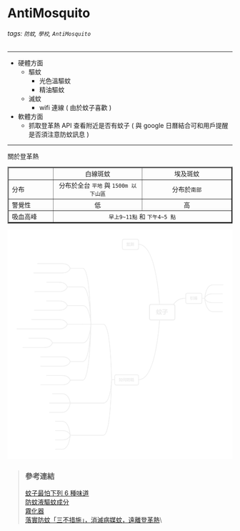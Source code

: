 # AntiMosquito

###### tags: `防蚊`, `學校`, `AntiMosquito`

---

- 硬體方面
  - 驅蚊
    - 光色溫驅蚊
    - 精油驅蚊
  - 滅蚊
    - wifi 連線 ( 由於蚊子喜歡 )
- 軟體方面
  - 抓取登革熱 API 查看附近是否有蚊子 ( 與 google 日曆結合可和用戶提醒是否須注意防蚊訊息 )

---

關於登革熱

<table border="2" cellspacing="0" cellpadding="5">
  <tr>
    <td width="20%"></td>
    <td width="40%" align="center">白線斑蚊</td>
    <td width="40%" align="center">埃及斑蚊</td>
  </tr>
  <tr>
    <td>分布</td>
    <td align="center">分布於全台 <code>平地</code> 與 <code>1500m 以下山區</code></td>
    <td align="center">分布於<code>南部</code></td>
  </tr>
  <tr>
    <td>警覺性</td>
    <td align="center">低</td>
    <td align="center">高</td>
  </tr>
  <tr>
    <td>吸血高峰</td>
    <td colspan="2" align="center"><code>早上9~11點</code> 和 <code>下午4~5 點</code></td>
  </tr>
</table>

![心智圖](./蚊子/XMind.png)

> ### 參考連結
>
> [蚊子最怕下列 6 種味道](https://forum.gamer.com.tw/C.php?bsn=16318&snA=6)\
> [防蚊液驅蚊成分](https://zh.wikipedia.org/zh-hant/%E9%98%B2%E8%9A%8A%E6%B6%B2)\
> [霧化器](http://www.360doc.com/content/11/0821/10/7397474_142099359.shtml)\
> [落實防蚊「三不措施」，消滅病媒蚊，遠離登革熱](https://www.cdc.gov.tw/Category/ListContent/z3l-ni_hN8XQhdqusEuKQA?uaid=QwaJMDjUKEAspRnhpjrcpA)\

<!-- > [雲端驅蚊行動裝置](https://www.shs.edu.tw/works/essay/2015/04/2015040214230131.pdf) -->
